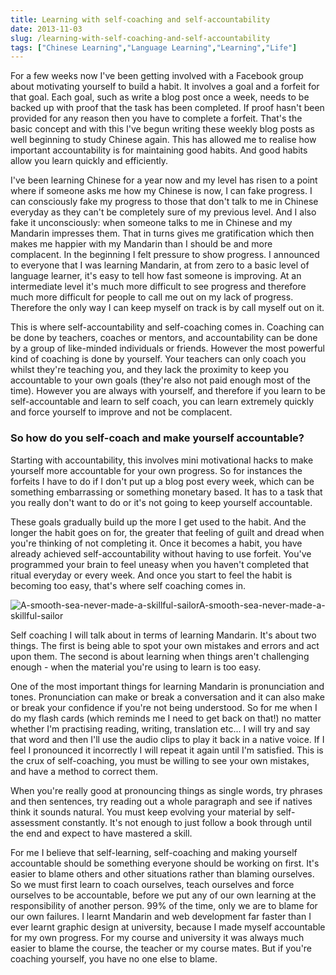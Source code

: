 ```yaml
---
title: Learning with self-coaching and self-accountability
date: 2013-11-03
slug: /learning-with-self-coaching-and-self-accountability
tags: ["Chinese Learning","Language Learning","Learning","Life"]
---
```


For a few weeks now I've been getting involved with a Facebook group about motivating yourself to build a habit. It involves a goal and a forfeit for that goal. Each goal, such as write a blog post once a week, needs to be backed up with proof that the task has been completed. If proof hasn't been provided for any reason then you have to complete a forfeit. That's the basic concept and with this I've begun writing these weekly blog posts as well beginning to study Chinese again. This has allowed me to realise how important accountability is for maintaining good habits. And good habits allow you learn quickly and efficiently.

I've been learning Chinese for a year now and my level has risen to a point where if someone asks me how my Chinese is now, I can fake progress. I can consciously fake my progress to those that don't talk to me in Chinese everyday as they can't be completely sure of my previous level. And I also fake it unconsciously: when someone talks to me in Chinese and my Mandarin impresses them. That in turns gives me gratification which then makes me happier with my Mandarin than I should be and more complacent. In the beginning I felt pressure to show progress. I announced to everyone that I was learning Mandarin, at from zero to a basic level of language learner, it's easy to tell how fast someone is improving. At an intermediate level it's much more difficult to see progress and therefore much more difficult for people to call me out on my lack of progress. Therefore the only way I can keep myself on track is by call myself out on it.

This is where self-accountability and self-coaching comes in. Coaching can be done by teachers, coaches or mentors, and accountability can be done by a group of like-minded individuals or friends. However the most powerful kind of coaching is done by yourself. Your teachers can only coach you whilst they're teaching you, and they lack the proximity to keep you accountable to your own goals (they're also not paid enough most of the time). However you are always with yourself, and therefore if you learn to be self-accountable and learn to self coach, you can learn extremely quickly and force yourself to improve and not be complacent.

### **So how do you self-coach and make yourself accountable?**

Starting  with accountability, this involves mini motivational hacks to make yourself more accountable for your own progress. So for instances the forfeits I have to do if I don't put up a blog post every week, which can be something embarrassing or something monetary based. It has to a task that you really don't want to do or it's not going to keep yourself accountable.

These goals gradually build up the more I get used to the habit. And the longer the habit goes on for, the greater that feeling of guilt and dread when you're thinking of not completing it. Once it becomes a habit, you have already achieved self-accountability without having to use forfeit. You've programmed your brain to feel uneasy when you haven't completed that ritual everyday or every week. And once you start to feel the habit is becoming too easy, that's where self coaching comes in.

![A-smooth-sea-never-made-a-skillful-sailorA-smooth-sea-never-made-a-skillful-sailor](A-smooth-sea-never-made-a-skillful-sailorA-smooth-sea-never-made-a-skillful-sailor-250x300.jpeg)

Self coaching I will talk about in terms of learning Mandarin. It's about two things. The first is being able to spot your own mistakes and errors and act upon them. The second is about learning when things aren't challenging enough - when the material you're using to learn is too easy.

One of the most important things for learning Mandarin is pronunciation and tones. Pronunciation can make or break a conversation and it can also make or break your confidence if you're not being understood. So for me when I do my flash cards (which reminds me I need to get back on that!) no matter whether I'm practising reading, writing, translation etc... I will try and say that word and then I'll use the audio clips to play it back in a native voice. If I feel I pronounced it incorrectly I will repeat it again until I'm satisfied. This is the crux of self-coaching, you must be willing to see your own mistakes, and have a method to correct them.

When you're really good at pronouncing things as single words, try phrases and then sentences, try reading out a whole paragraph and see if natives think it sounds natural. You must keep evolving your material by self-assessment constantly. It's not enough to just follow a book through until the end and expect to have mastered a skill.

For me I believe that self-learning, self-coaching and making yourself accountable should be something everyone should be working on first. It's easier to blame others and other situations rather than blaming ourselves. So we must first learn to coach ourselves, teach ourselves and force ourselves to be accountable, before we put any of our own learning at the responsibility of another person. 99% of the time, only we are to blame for our own failures. I learnt Mandarin and web development far faster than I ever learnt graphic design at university, because I made myself accountable for my own progress. For my course and university it was always much easier to blame the course, the teacher or my course mates. But if you're coaching yourself, you have no one else to blame.